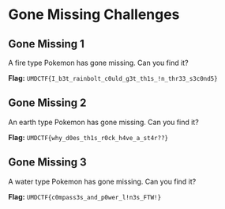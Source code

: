 # Gone Missing Challenges
## Gone Missing 1
A fire type Pokemon has gone missing. Can you find it?

**Flag:** `UMDCTF{I_b3t_rainbolt_c0uld_g3t_th1s_!n_thr33_s3c0nd5}`

## Gone Missing 2
An earth type Pokemon has gone missing. Can you find it?

**Flag:** `UMDCTF{why_d0es_th1s_r0ck_h4ve_a_st4r??}`

## Gone Missing 3
A water type Pokemon has gone missing. Can you find it?

**Flag:** `UMDCTF{c0mpass3s_and_p0wer_l!n3s_FTW!}`
